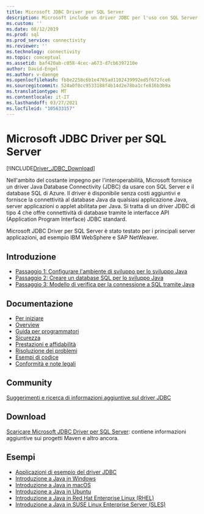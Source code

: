 ```yaml
---
title: Microsoft JDBC Driver per SQL Server
description: Microsoft include un driver JDBC per l'uso con SQL Server e il database SQL di Azure, abilitando la connettività da qualsiasi applicazione, server o applet Java.
ms.custom: ''
ms.date: 08/12/2019
ms.prod: sql
ms.prod_service: connectivity
ms.reviewer: ''
ms.technology: connectivity
ms.topic: conceptual
ms.assetid: baf420ab-c058-4cec-a673-d7cb6397210e
author: David-Engel
ms.author: v-daenge
ms.openlocfilehash: fb8e2258c6b1e4765ad1102439992ed5f672fce6
ms.sourcegitcommit: 524a0f0cc9533188f4b14d2e78ba1cfe816b3b9a
ms.translationtype: MT
ms.contentlocale: it-IT
ms.lasthandoff: 03/27/2021
ms.locfileid: "105633157"
---
```

# <a name="microsoft-jdbc-driver-for-sql-server"></a>Microsoft JDBC Driver per SQL Server

[!INCLUDE[Driver_JDBC_Download](../../includes/driver_jdbc_download.md)]

Nell'ambito del costante impegno per l'interoperabilità, Microsoft fornisce un driver Java Database Connectivity (JDBC) da usare con SQL Server e il database SQL di Azure. Il driver è disponibile senza costi aggiuntivi e fornisce la connettività al database Java da qualsiasi applicazione Java, server applicazioni o applet abilitata per Java. Si tratta di un driver JDBC di tipo 4 che offre connettività di database tramite le interfacce API (Application Program Interface) JDBC standard.

Microsoft JDBC Driver per SQL Server è stato testato per i principali server applicazioni, ad esempio IBM WebSphere e SAP NetWeaver.

## <a name="getting-started"></a>Introduzione

* [Passaggio 1: Configurare l'ambiente di sviluppo per lo sviluppo Java](step-1-configure-development-environment-for-java-development.md)
* [Passaggio 2: Creare un database SQL per lo sviluppo Java](step-2-create-a-sql-database-for-java-development.md)
* [Passaggio 3: Modello di verifica per la connessione a SQL tramite Java](step-3-proof-of-concept-connecting-to-sql-using-java.md)

## <a name="documentation"></a>Documentazione

* [Per iniziare](getting-started-with-the-jdbc-driver.md)
* [Overview](overview-of-the-jdbc-driver.md)
* [Guida per programmatori](programming-guide-for-jdbc-sql-driver.md)
* [Sicurezza](securing-jdbc-driver-applications.md)
* [Prestazioni e affidabilità](improving-performance-and-reliability-with-the-jdbc-driver.md)
* [Risoluzione dei problemi](diagnosing-problems-with-the-jdbc-driver.md)
* [Esempi di codice](sample-jdbc-driver-applications.md)
* [Conformità e note legali](compliance-and-legal-for-the-jdbc-sql-driver.md)

## <a name="community"></a>Community

[Suggerimenti e ricerca di informazioni aggiuntive sul driver JDBC](finding-additional-jdbc-driver-information.md)

## <a name="download"></a>Download

[Scaricare Microsoft JDBC Driver per SQL Server](download-microsoft-jdbc-driver-for-sql-server.md): contiene informazioni aggiuntive sui progetti Maven e altro ancora.

## <a name="samples"></a>Esempi

* [Applicazioni di esempio del driver JDBC](sample-jdbc-driver-applications.md)
* [Introduzione a Java in Windows](https://www.microsoft.com/sql-server/developer-get-started/java/windows/)
* [Introduzione a Java in macOS](https://www.microsoft.com/sql-server/developer-get-started/java/mac/)
* [Introduzione a Java in Ubuntu](https://www.microsoft.com/sql-server/developer-get-started/java/ubuntu/)
* [Introduzione a Java in Red Hat Enterprise Linux (RHEL)](https://www.microsoft.com/sql-server/developer-get-started/java/rhel/)
* [Introduzione a Java in SUSE Linux Enterprise Server (SLES)](https://www.microsoft.com/sql-server/developer-get-started/java/sles/)
